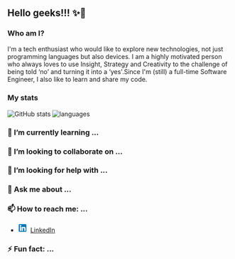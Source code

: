 ## Hello geeks!!! ✨👋

### Who am I?

I'm a tech enthusiast who would like to explore new technologies, not just programming languages but also devices. I am a highly motivated person who always loves to use Insight, Strategy and Creativity to the challenge of being told ‘no’ and turning it into a ‘yes'.Since I'm (still) a full-time Software Engineer, I also like to learn and share my code.

### My stats

<img align="center" src="https://github-readme-stats.vercel.app/api?username=KavindaMethsara&show_icons=true&include_all_commits=true&theme=dracula" alt="GitHub stats" />
<img align="center" src="https://github-readme-stats.vercel.app/api/top-langs/?username=KavindaMethsara&&exclude_repo=KavindaMethsara&layout=compact&theme=dracula" alt="languages"/>


### 🌱 I’m currently learning ...



### 👯 I’m looking to collaborate on ...



### 🤔 I’m looking for help with ...



### 💬 Ask me about ...



### 📫 How to reach me: ...

* <img src="./linkedin.png" height="20"/>&nbsp; [LinkedIn](https://www.linkedin.com/in/kavinda-methsara-25865b210/)


### ⚡ Fun fact: ...

